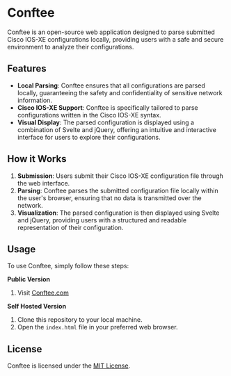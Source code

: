 # Conftee

Conftee is an open-source web application designed to parse submitted Cisco IOS-XE configurations locally, providing users with a safe and secure environment to analyze their configurations.

## Features

- **Local Parsing**: Conftee ensures that all configurations are parsed locally, guaranteeing the safety and confidentiality of sensitive network information.
- **Cisco IOS-XE Support**: Conftee is specifically tailored to parse configurations written in the Cisco IOS-XE syntax.
- **Visual Display**: The parsed configuration is displayed using a combination of Svelte and jQuery, offering an intuitive and interactive interface for users to explore their configurations.

## How it Works

1. **Submission**: Users submit their Cisco IOS-XE configuration file through the web interface.
2. **Parsing**: Conftee parses the submitted configuration file locally within the user's browser, ensuring that no data is transmitted over the network.
3. **Visualization**: The parsed configuration is then displayed using Svelte and jQuery, providing users with a structured and readable representation of their configuration.

## Usage

To use Conftee, simply follow these steps:

**Public Version**
1. Visit [Conftee.com](https://conftee.com)

**Self Hosted Version**
1. Clone this repository to your local machine.
2. Open the `index.html` file in your preferred web browser.

## License

Conftee is licensed under the [MIT License](LICENSE).
